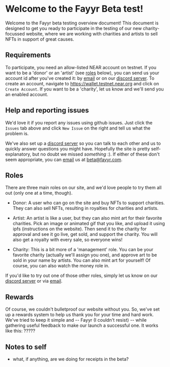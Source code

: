 # Welcome to the Fayyr Beta test!

Welcome to the Fayyr beta testing overview document! This document is designed to get you ready to participate in the 
testing of our new charity-focussed website, where we are working with charities and artists to sell NFTs in support
of great causes.

## Requirements

To participate, you need an allow-listed NEAR account on testnet. If you want to be a 'donor' or an 'artist' (see [roles](#roles) below), 
you can send us your account id after you've created it: by [email](mailto:beta@fayyr.com) or on our [discord server](https://discord.gg/c822MA4v). 
To create an account, navigate to https://wallet.testnet.near.org and 
click on `Create Account`. If you want to be a 'charity', let us know and we'll send you an enabled account.

## Help and reporting issues

We'd love it if you report any issues using github issues. Just click the `Issues` tab above and click `New Issue` on the 
right and tell us what the problem is.

We've also set up a [discord server](https://discord.gg/c822MA4v) so you can talk to each other and us to quickly answer questions you might have.  Hopefully
the site is pretty self-explanatory, but no doubt we missed *something* :).  If either of these don't seem appropriate, you can [email](mailto:beta@fayyr.com) us at
beta@fayyr.com.

## <a name="roles">Roles</a>

There are three main roles on our site, and we'd love people to try them all out (only one at a time, though).

- Donor: A user who can go on the site and buy NFTs to support charities. They can also sell NFTs, resulting in royalties for charities and artists.

- Artist: An artist is like a user, but they can also mint art for their favorite charities. Pick an image or animated gif that you like, and upload it using ipfs (instructions on the website). Then send it to the charity for approval and see it go live, get sold, and support the charity. You will also get a royalty with every sale, so everyone wins!

- Charity: This is a bit more of a 'management' role. You can be your favorite charity (actually we'll assign you one), and approve art to be sold in your name by artists.  You can also mint art for yourself! Of course, you can also watch the money role in.

If you'd like to try out one of those other roles, simply let us know on our [discord server](https://discord.gg/c822MA4v) or via [email](mailto:beta@fayyr.com).

## Rewards

Of course, we couldn't bulletproof our website without you. So, we've set up a rewards system to help us thank you for
your time and hard work.  We've tried to keep it simple and -- Fayyr (I couldn't resist) -- while gathering useful feedback
to make our launch a successful one. It works like this:
 ?????

## Notes to self
- what, if anything, are we doing for receipts in the beta?
